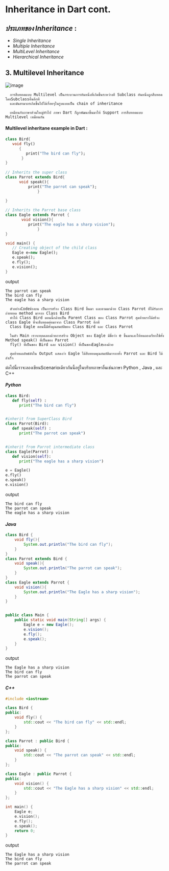 # Inheritance in Dart cont.

##  *ประเภทของ Inheritance* : 
- _Single Inheritance_
- _Multiple Inheritance_ 
- _MultiLevel Inheritance_
- _Hierarchical Inheritance_


## 3. Multilevel Inheritance  

   ![image](https://github.com/soonklang/dart-tutorial/assets/141731788/840d3601-c5f0-4fe1-9f3b-00866a95c2ef)

      การสืบทอดแบบ Multilevel เป็นกระบวนการอันหนึ่งที่เกิดขึ้นระหว่างที Subclass อันหนึ่งถูกสืบทอดโดยSubclassอื่นอีกที 
      และมันสามาถรเกิดขึ้นไปได้เรื่อยๆในรูบแบบเป็น chain of inheritance
      
      เหมือนกับภาษาส่วนใหญ่ทัวไป ภาษา Dart ก็ถูกพัฒนาขึ้นมาให้ Support การสืบทอดแบบ Multilevel เหมือนกัน

   #### Multilevel inheritane example in Dart :

   ```dart
class Bird{    
      void fly()  
         {  
            print("The bird can fly");  
          }  
   }
    
// Inherits the super class  
class Parrot extends Bird{    
         void speak(){  
             print("The parrot can speak");  
                 }  
             
}  
   
// Inherits the Parrot base class  
class Eagle extends Parrot {  
          void vision(){  
             print("The eagle has a sharp vision");  
                 }  
}

void main() {  
      // Creating object of the child class  
      Eagle e=new Eagle();    
      e.speak();    
      e.fly();    
      e.vision();  
} 
```
output
```
The parrot can speak
The bird can fly
The eagle has a sharp vision
```
      ตัวอย่างCodeข้างบน เป็นการสร้าง Class Bird ขึ้นมา และตามมาด้วย Class Parrot ที่ได้รับการถ่ายทอด method มาจาก Class Bird 
      ทำให้ Class Bird ตอนนี้กล้ายเป็น Parent Class ของ Class Parrot สุดท้ายเราได้สร้าง class Eagle ที่จะสืบทอดต่อมาจาก Class Parrot อีกที 
      Class Eagle ตอนนีี้มีทั้งคุณสมบัติของ Class Bird และ Class Parrot
      
      ในตัว Main เราจะทอดลองด้วยการสร้าง Object ของ Eagle มีชื่อว่า e ขึ้นมาและให้ทดลองเรียกใช้ทั้ง Method speak() ที่เป็นของ Parrot  
      fly() ที่เป็นของ Bird และ vision() ที่เป็นของEagleเองด้วย

      สุดท้ายผลลัพธ์ดังใน Output แสดงว่า Eagle ได้สืบทอดคุณสมบัติมาจากทั้ง Parrot และ Bird ได้สำเร็จ  

        

  
ต่อไปนี้เราจะลองเขียนScenarioเดียวกันนี้อยู่ในบริบทภาษาอื่นเช่นภาษา Python , Java , และ C++  

####  _Python_
```python
class Bird:
   def fly(self) :
      print("The bird can fly")


#inherit from SuperClass Bird
class Parrot(Bird):
   def speak(self) :
      print("The parrot can speak")


#inherit from Parrot intermediate class
class Eagle(Parrot) :
   def vision(self):
      print("The eagle has a sharp vision")

e = Eagle()
e.fly()
e.speak()
e.vision()
```
output
```
The bird can fly
The parrot can speak
The eagle has a sharp vision
```

#### _Java_
```java
class Bird {
    void fly(){
        System.out.println("The bird can fly");
    }
}
class Parrot extends Bird {
    void speak(){
        System.out.println("The parrot can speak");
    }
}
class Eagle extends Parrot {
    void vision(){
        System.out.println("The Eagle has a sharp vision");
    }
}


public class Main {
    public static void main(String[] args) {
        Eagle e = new Eagle();
        e.vision();
        e.fly();
        e.speak();
    }
}
```
output
```
The Eagle has a sharp vision
The bird can fly
The parrot can speak
```

#### _C++_
```C++
#include <iostream>

class Bird {
public:
    void fly() {
        std::cout << "The bird can fly" << std::endl;
    }
};

class Parrot : public Bird {
public:
    void speak() {
        std::cout << "The parrot can speak" << std::endl;
    }
};

class Eagle : public Parrot {
public:
    void vision() {
        std::cout << "The Eagle has a sharp vision" << std::endl;
    }
};

int main() {
    Eagle e;
    e.vision();
    e.fly();
    e.speak();
    return 0;
}
```
output
```
The Eagle has a sharp vision
The bird can fly
The parrot can speak
```

   
